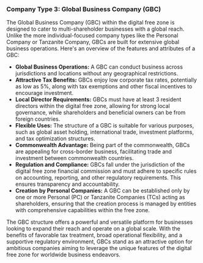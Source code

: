 ### Company Type 3: Global Business Company (GBC)

The Global Business Company (GBC) within the digital free zone is designed to cater to multi-shareholder businesses with a global reach. Unlike the more individual-focused company types like the Personal Company or Tanzanite Company, GBCs are built for extensive global business operations. Here's an overview of the features and attributes of a GBC:

- **Global Business Operations:** A GBC can conduct business across jurisdictions and locations without any geographical restrictions.
- **Attractive Tax Benefits:** GBCs enjoy low corporate tax rates, potentially as low as 5%, along with tax exemptions and other fiscal incentives to encourage investment.
- **Local Director Requirements:** GBCs must have at least 3 resident directors within the digital free zone, allowing for strong local governance, while shareholders and beneficial owners can be from foreign countries.
- **Flexible Uses:** The structure of a GBC is suitable for various purposes, such as global asset holding, international trade, investment platforms, and tax optimization structures.
- **Commonwealth Advantage:** Being part of the commonwealth, GBCs are appealing for cross-border business, facilitating trade and investment between commonwealth countries.
- **Regulation and Compliance:** GBCs fall under the jurisdiction of the digital free zone financial commission and must adhere to specific rules on accounting, reporting, and other regulatory requirements. This ensures transparency and accountability.
- **Creation by Personal Companies:** A GBC can be established only by one or more Personal (PC) or Tanzanite Companies (TCs) acting as shareholders, ensuring that the creation process is managed by entities with comprehensive capabilities within the free zone.

The GBC structure offers a powerful and versatile platform for businesses looking to expand their reach and operate on a global scale. With the benefits of favorable tax treatment, broad operational flexibility, and a supportive regulatory environment, GBCs stand as an attractive option for ambitious companies aiming to leverage the unique features of the digital free zone for worldwide business endeavors.